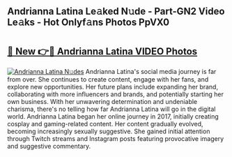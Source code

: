 ## Andrianna Latina Le𝚊ked N𝚞de - Part-GN2 Video Le𝚊ks - Hot Onlyf𝚊ns Photos PpVX0

# <h2><a href="http://ab48061.deff.icu/?id=Andrianna+Latina">🔗 New 👉🔴 Andrianna Latina VIDEO Photos</a></h2>

[![Andrianna Latina N𝚞des](https://i.imgur.com/rIISA9y.gif)](http://ab48061.deff.icu/?id=Andrianna+Latina)
Andrianna Latina's social media journey is far from over. She continues to create content, engage with her fans, and explore new opportunities. Her future plans include expanding her brand, collaborating with more influencers and brands, and potentially starting her own business. With her unwavering determination and undeniable charisma, there's no telling how far Andrianna Latina will go in the digital world. Andrianna Latina began her online journey in 2017, initially creating cosplay and gaming-related content. Her content gradually evolved, becoming increasingly sexually suggestive. She gained initial attention through Twitch streams and Instagram posts featuring provocative imagery and suggestive commentary.
